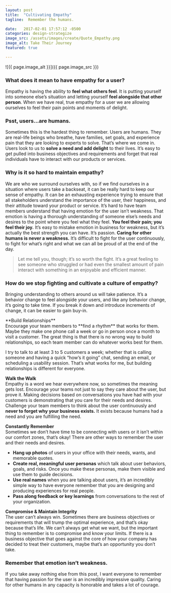 ```yaml
---
layout: post
title:  "Cultivating Empathy"
tagline:  Remember the humans.

date:   2017-02-01 17:57:12 -0500
categories: design-strategize
image_src: /assets/images/create/Quote_Empathy.png
image_alt: Take Their Journey
featured: true

---
```


![{{ page.image_alt }}]({{ page.image_src }})


### What does it mean to have empathy for a user?
Empathy is having the ability to **feel what others feel**. It is putting yourself into someone else’s situation and letting yourself **feel alongside that other person**. When we have real, true empathy for a user we are allowing ourselves to feel their pain points and moments of delight.

### Psst, users...are humans.
Sometimes this is the hardest thing to remember. Users are humans. They are real-life beings who breathe, have families, set goals, and experience pain that they are looking to experts to solve. That’s where we come in. Users look to us to **solve a need and add delight** to their lives. It’s easy to get pulled into business objectives and requirements and forget that real individuals have to interact with our products or services.

### Why is it so hard to maintain empathy?
We are who we surround ourselves with, so if we find ourselves in a situation where users take a backseat, it can be really hard to keep our sense of empathy. It can be an exhausting experience trying to ensure that all stakeholders understand the importance of the user, their happiness, and their attitude toward your product or service. It’s hard to have team members understand that having emotion for the user isn’t weakness. That emotion is having a thorough understanding of someone else’s needs and desires to the point where you feel what they feel. **You feel their pain; you feel their joy.** It’s easy to mistake emotion in business for weakness, but it’s actually the best strength you can have. It’s passion. **Caring for other humans is never a weakness.** It’s difficult to fight for the user continuously, to fight for what’s right and what we can all be proud of at the end of the day.

> Let me tell you, though; it’s so worth the fight. It’s a great feeling to see someone who struggled or had even the smallest amount of pain interact with something in an enjoyable and efficient manner.

### How do we stop fighting and cultivate a culture of empathy?
Bringing understanding to others around us will take patience. It’s a behavior change to feel alongside your users, and like any behavior change, it’s going to take time. If you break it down and introduce increments of change, it can be easier to gain buy-in.

<div class="ml-5" markdown="1">
**Build Relationships**<br>
Encourage your team members to **find a rhythm** that works for them. Maybe they make one phone call a week or go in person once a month to visit a customer. The great thing is that there is no wrong way to build relationships, so each team member can do whatever works best for them.

I try to talk to at least 3 to 5 customers a week; whether that is calling someone and having a quick “how’s it going” chat, sending an email, or scheduling a usability session. That’s what works for me, but building relationships is different for everyone.

**Walk the Walk**<br>
Empathy is a word we hear everywhere now, so sometimes the meaning gets lost. Encourage your teams not just to say they care about the user, but prove it. Making decisions based on conversations you have had with your customers is demonstrating that you care for their needs and desires. Challenge your team members to think about the user continuously and **never to forget why your business exists.** It exists because humans had a need and you are fulfilling the need.

**Constantly Remember**<br>
Sometimes we don’t have time to be connecting with users or it isn’t within our comfort zones, that’s okay! There are other ways to remember the user and their needs and desires.

* **Hang up photos** of users in your office with their needs, wants, and memorable quotes.
* **Create real, meaningful user personas** which talk about user behaviors, goals, and risks. Once you make these personas, make them visible and use them to guide decisions.
* **Use real names** when you are talking about users, it’s an incredibly simple way to have everyone remember that you are designing and producing experiences for real people.
* **Pass along feedback or key learnings** from conversations to the rest of your organization.

**Compromise & Maintain Integrity**<br>
The user can’t always win. Sometimes there are business objectives or requirements that will trump the optimal experience, and that’s okay because that’s life. We can’t always get what we want, but the important thing to remember is to compromise and know your limits. If there is a business objective that goes against the core of how your company has decided to treat their customers, maybe that’s an opportunity you don’t take.
</div>

### Remember that emotion isn’t weakness.
If you take away nothing else from this post, I want everyone to remember that having passion for the user is an incredibly impressive quality. Caring for other humans in any capacity is honorable and takes a lot of courage.
